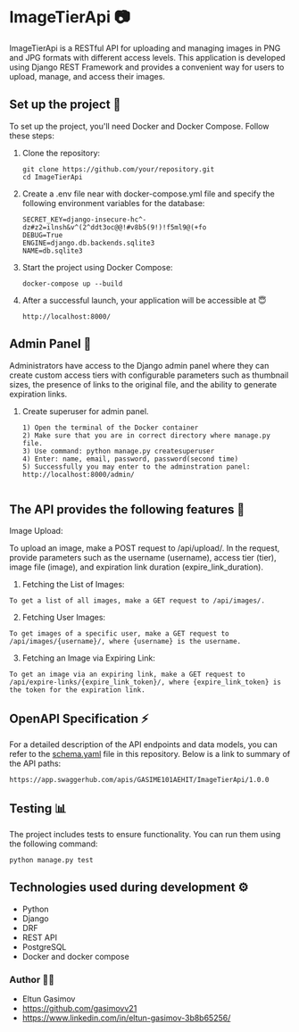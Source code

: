 # ImageTierApi 📷

ImageTierApi is a RESTful API for uploading and managing images in PNG and JPG formats with different access levels. This application is developed using Django REST Framework and provides a convenient way for users to upload, manage, and access their images.

## Set up the project 🔋

To set up the project, you'll need Docker and Docker Compose. Follow these steps:

1. Clone the repository:

   ```
   git clone https://github.com/your/repository.git
   cd ImageTierApi

2. Create a .env file near with docker-compose.yml file and specify the following environment variables for the database:
    
    ```
    SECRET_KEY=django-insecure-hc^-dz#z2=ilnsh&v^(2^ddt3oc@@!#v8b5(9!)!f5ml9@(+fo
    DEBUG=True
    ENGINE=django.db.backends.sqlite3
    NAME=db.sqlite3

3. Start the project using Docker Compose:

    ```
    docker-compose up --build

4. After a successful launch, your application will be accessible at 😇

    ```
    http://localhost:8000/

## Admin Panel 📑

Administrators have access to the Django admin panel where they can create custom access tiers with configurable parameters such as thumbnail sizes, the presence of links to the original file, and the ability to generate expiration links.


1. Create superuser for admin panel.

    ```
    1) Open the terminal of the Docker container
    2) Make sure that you are in correct directory where manage.py file.
    3) Use command: python manage.py createsuperuser
    4) Enter: name, email, password, password(second time)
    5) Successfully you may enter to the adminstration panel: http://localhost:8000/admin/


## The API provides the following features 🎇

Image Upload:

To upload an image, make a POST request to /api/upload/. In the request, provide parameters such as the username (username), access tier (tier), image file (image), and expiration link duration (expire_link_duration).

1) Fetching the List of Images:

```
To get a list of all images, make a GET request to /api/images/.
```
2) Fetching User Images:

```
To get images of a specific user, make a GET request to /api/images/{username}/, where {username} is the username.
```
3) Fetching an Image via Expiring Link:

```
To get an image via an expiring link, make a GET request to /api/expire-links/{expire_link_token}/, where {expire_link_token} is the token for the expiration link.
```

## OpenAPI Specification ⚡

For a detailed description of the API endpoints and data models, you can refer to the [schema.yaml](https://app.swaggerhub.com/apis/GASIME101AEHIT/ImageTierApi/1.0.0) file in this repository. Below is a link to summary of the API paths:

```
https://app.swaggerhub.com/apis/GASIME101AEHIT/ImageTierApi/1.0.0
```

## Testing 📊
The project includes tests to ensure functionality. You can run them using the following command:

```
python manage.py test
```

## Technologies used during development ⚙

- Python
- Django
- DRF
- REST API
- PostgreSQL
- Docker and docker compose

### **Author 👨‍💻**

- Eltun Gasimov 
- https://github.com/gasimovv21
- https://www.linkedin.com/in/eltun-gasimov-3b8b65256/